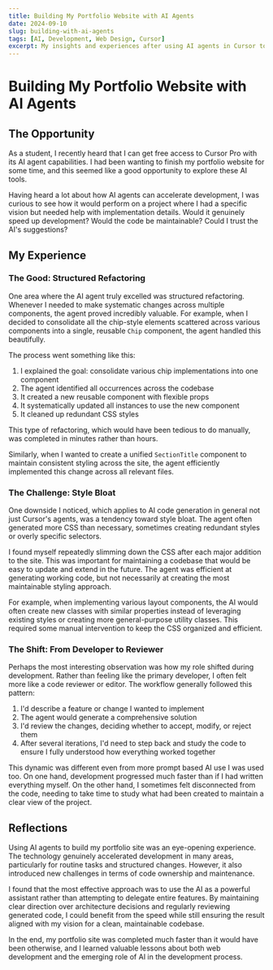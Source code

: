 ```yaml
---
title: Building My Portfolio Website with AI Agents
date: 2024-09-10
slug: building-with-ai-agents
tags: [AI, Development, Web Design, Cursor]
excerpt: My insights and experiences after using AI agents in Cursor to build my personal portfolio website, from initial impressions to practical applications and limitations.
---
```


# Building My Portfolio Website with AI Agents

## The Opportunity

As a student, I recently heard that I can get free access to Cursor Pro with its AI agent capabilities. I had been wanting to finish my portfolio website for some time, and this seemed like a good opportunity to explore these AI tools.

Having heard a lot about how AI agents can accelerate development, I was curious to see how it would perform on a project where I had a specific vision but needed help with implementation details. Would it genuinely speed up development? Would the code be maintainable? Could I trust the AI's suggestions?

## My Experience

### The Good: Structured Refactoring

One area where the AI agent truly excelled was structured refactoring. Whenever I needed to make systematic changes across multiple components, the agent proved incredibly valuable. For example, when I decided to consolidate all the chip-style elements scattered across various components into a single, reusable `Chip` component, the agent handled this beautifully.

The process went something like this:
1. I explained the goal: consolidate various chip implementations into one component
2. The agent identified all occurrences across the codebase
3. It created a new reusable component with flexible props
4. It systematically updated all instances to use the new component
5. It cleaned up redundant CSS styles

This type of refactoring, which would have been tedious to do manually, was completed in minutes rather than hours.

Similarly, when I wanted to create a unified `SectionTitle` component to maintain consistent styling across the site, the agent efficiently implemented this change across all relevant files.

### The Challenge: Style Bloat

One downside I noticed, which applies to AI code generation in general not just Cursor's agents, was a tendency toward style bloat. The agent often generated more CSS than necessary, sometimes creating redundant styles or overly specific selectors.

I found myself repeatedly slimming down the CSS after each major addition to the site. This was important for maintaining a codebase that would be easy to update and extend in the future. The agent was efficient at generating working code, but not necessarily at creating the most maintainable styling approach.

For example, when implementing various layout components, the AI would often create new classes with similar properties instead of leveraging existing styles or creating more general-purpose utility classes. This required some manual intervention to keep the CSS organized and efficient.

### The Shift: From Developer to Reviewer

Perhaps the most interesting observation was how my role shifted during development. Rather than feeling like the primary developer, I often felt more like a code reviewer or editor. The workflow generally followed this pattern:

1. I'd describe a feature or change I wanted to implement
2. The agent would generate a comprehensive solution
3. I'd review the changes, deciding whether to accept, modify, or reject them
4. After several iterations, I'd need to step back and study the code to ensure I fully understood how everything worked together

This dynamic was different even from more prompt based AI use I was used too. On one hand, development progressed much faster than if I had written everything myself. On the other hand, I sometimes felt disconnected from the code, needing to take time to study what had been created to maintain a clear view of the project.

## Reflections

Using AI agents to build my portfolio site was an eye-opening experience. The technology genuinely accelerated development in many areas, particularly for routine tasks and structured changes. However, it also introduced new challenges in terms of code ownership and maintenance.

I found that the most effective approach was to use the AI as a powerful assistant rather than attempting to delegate entire features. By maintaining clear direction over architecture decisions and regularly reviewing generated code, I could benefit from the speed while still ensuring the result aligned with my vision for a clean, maintainable codebase.

In the end, my portfolio site was completed much faster than it would have been otherwise, and I learned valuable lessons about both web development and the emerging role of AI in the development process.
